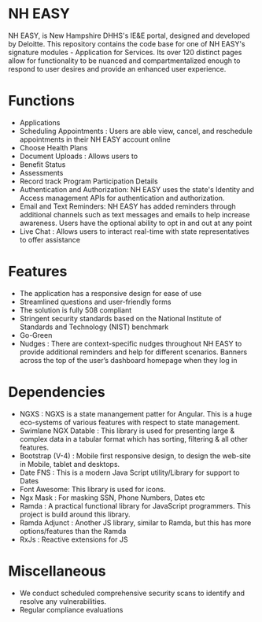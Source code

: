# NH EASY 
 NH EASY, is New Hampshire DHHS's IE&E portal, designed and developed by Deloitte. This repository contains the code base for one of NH EASY's signature modules - Application for Services. Its over 120 distinct pages allow for functionality to be nuanced and compartmentalized enough to respond to user desires and provide an enhanced user experience.
 
 
# Functions 
* Applications
* Scheduling Appointments : Users are able view, cancel, and reschedule appointments in their NH EASY account online
* Choose Health Plans
* Document Uploads : Allows users to 
* Benefit Status
* Assessments 
* Record track Program Participation Details
* Authentication and Authorization: NH EASY uses the state's Identity and Access management APIs for authentication and authorization.
* Email and Text Reminders: NH EASY has added reminders through additional channels such as text messages and emails to help increase awareness. Users have the optional ability to opt in and out at any point
* Live Chat : Allows users to interact real-time with state representatives to offer assistance


 
#  Features
*  The application has a responsive design for ease of use 
*  Streamlined questions and user-friendly forms
*  The solution is fully 508 compliant
*  Stringent security standards based on the National Institute of Standards and Technology (NIST) benchmark
*  Go-Green 
*  Nudges : There are context-specific nudges throughout NH EASY to provide additional reminders and help for different scenarios. Banners across the top of the user’s dashboard homepage when they log in



# Dependencies
* NGXS : NGXS is a state manangement patter for Angular. This is a huge eco-systems of various features with respect to state management.
* Swimlane NGX Datable : This library is used for presenting large & complex data in a tabular format which has sorting, filtering & all other features.
* Bootstrap (V-4) : Mobile first responsive design, to design the web-site in Mobile, tablet and desktops.
* Date FNS : This is a modern Java Script utility/Library for support to Dates
* Font Awesome: This library is used for icons.
* Ngx Mask : For masking SSN, Phone Numbers, Dates etc
* Ramda : A practical functional library for JavaScript programmers. This project is build around this library.
* Ramda Adjunct : Another JS library, similar to Ramda, but this has more options/features than the Ramda
* RxJs : Reactive extensions for JS


# Miscellaneous
* We conduct scheduled comprehensive security scans to identify and resolve any vulnerabilities.
* Regular compliance evaluations




